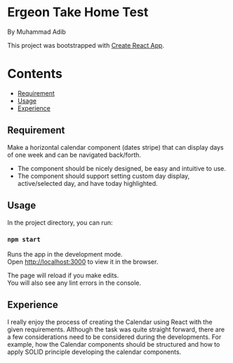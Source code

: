 Ergeon Take Home Test
=
By Muhammad Adib

This project was bootstrapped with [Create React App](https://github.com/facebook/create-react-app).
# Contents
* [Requirement](#requirement)
* [Usage](#usage)
* [Experience](#experience)

## Requirement
Make a horizontal calendar component (dates stripe) that can display days of one week and can be navigated back/forth.
- The component should be nicely designed, be easy and intuitive to use.
- The component should support setting custom day display, active/selected day, and have today highlighted.

## Usage

In the project directory, you can run:

### `npm start`

Runs the app in the development mode.\
Open [http://localhost:3000](http://localhost:3000) to view it in the browser.

The page will reload if you make edits.\
You will also see any lint errors in the console.

## Experience
I really enjoy the process of creating the Calendar using React with the given requirements. Although the task 
was quite straight forward, there are a few considerations need to be considered
during the developments. For example, how the Calendar components should be structured and how to apply SOLID principle
developing the calendar components. 